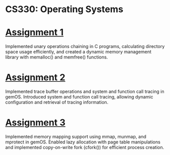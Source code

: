 # CS330: Operating Systems

# [Assignment 1](Assignment%201)

Implemented unary operations chaining in C programs, calculating directory space usage efficiently, and created a dynamic memory management library with memalloc() and memfree() functions.


# [Assignment 2](Assignment%202)

Implemented trace buffer operations and system and function call tracing in gemOS. Introduced system and function call tracing, allowing dynamic configuration and retrieval of tracing information.


# [Assignment 3](Assignment%203)

Implemented memory mapping support using mmap, munmap, and mprotect in gemOS. Enabled lazy allocation with page table manipulations and implemented copy-on-write fork (cfork()) for efficient process creation.
